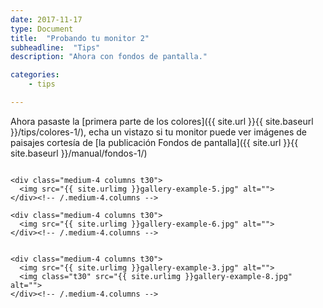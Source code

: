 ```yaml
---
date: 2017-11-17
type: Document
title:  "Probando tu monitor 2"
subheadline:  "Tips"
description: "Ahora con fondos de pantalla."

categories:
    - tips

---
```

Ahora pasaste la [primera parte de los colores]({{ site.url }}{{ site.baseurl }}/tips/colores-1/), echa un vistazo si tu monitor puede ver imágenes de paisajes cortesía de [la publicación Fondos de pantalla]({{ site.url }}{{ site.baseurl }}/manual/fondos-1/)


<!--more-->

<div class="row">
    <div class="medium-4 columns t30">
    <img src="{{ site.urlimg }}gallery-example-4.jpg" alt="">
    </div><!-- /.medium-4.columns -->

    <div class="medium-4 columns t30">
      <img src="{{ site.urlimg }}gallery-example-5.jpg" alt="">
    </div><!-- /.medium-4.columns -->

    <div class="medium-4 columns t30">
      <img src="{{ site.urlimg }}gallery-example-6.jpg" alt="">
    </div><!-- /.medium-4.columns -->

</div><!-- /.row -->


<div class="row">
    <div class="medium-8 columns t30">
    <img src="{{ site.urlimg }}gallery-example-7.jpg" alt="">
    </div><!-- /.medium-8.columns -->

    <div class="medium-4 columns t30">
      <img src="{{ site.urlimg }}gallery-example-3.jpg" alt="">
      <img class="t30" src="{{ site.urlimg }}gallery-example-8.jpg" alt="">
    </div><!-- /.medium-4.columns -->

</div><!-- /.row -->
